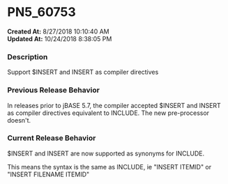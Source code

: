 # PN5_60753

**Created At:** 8/27/2018 10:10:40 AM  
**Updated At:** 10/24/2018 8:38:05 PM  


### Description

Support $INSERT and INSERT as compiler directives



### Previous Release Behavior

In releases prior to jBASE 5.7, the compiler accepted $INSERT and INSERT as compiler directives equivalent to INCLUDE. The new pre-processor doesn't.



### Current Release Behavior

$INSERT and INSERT are now supported as synonyms for INCLUDE.

This means the syntax is the same as INCLUDE, ie "INSERT ITEMID" or "INSERT FILENAME ITEMID"
